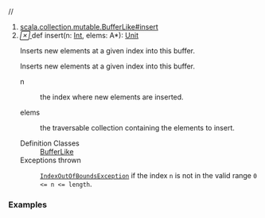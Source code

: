 //
<ol>
<li><a href="https://www.scala-lang.org/api/2.12.3/scala/collection/mutable/ArrayBuffer.html#insert(n:Int,elems:A*):Unit">scala.collection.mutable.BufferLike#insert</a></li>
<li name="scala.collection.mutable.BufferLike#insert" visbl="pub" class="indented0 " data-isabs="false" fullcomment="yes" group="Ungrouped"> <a id="insert(n:Int,elems:A*):Unit"></a><a id="insert(Int,A*):Unit"></a> <span class="permalink"> <a href="../../../scala/collection/mutable/ArrayBuffer.html#insert(n:Int,elems:A*):Unit" title="Permalink"> <i class="material-icons"></i> </a> </span> <span class="modifier_kind"> <span class="modifier"></span> <span class="kind">def</span> </span> <span class="symbol"> <span class="name">insert</span><span class="params">(<span name="n">n: <a href="../../Int.html" class="extype" name="scala.Int">Int</a></span>, <span name="elems">elems: <span class="extype" name="scala.collection.mutable.ArrayBuffer.A">A</span>*</span>)</span><span class="result">: <a href="../../Unit.html" class="extype" name="scala.Unit">Unit</a></span> </span> <p class="shortcomment cmt">Inserts new elements at a given index into this buffer.</p>
 <div class="fullcomment">
  <div class="comment cmt">
   <p>Inserts new elements at a given index into this buffer. </p>
  </div>
  <dl class="paramcmts block">
   <dt class="param">
    n
   </dt>
   <dd class="cmt">
    <p>the index where new elements are inserted.</p>
   </dd>
   <dt class="param">
    elems
   </dt>
   <dd class="cmt">
    <p>the traversable collection containing the elements to insert.</p>
   </dd>
  </dl>
  <dl class="attributes block"> 
   <dt>
    Definition Classes
   </dt>
   <dd>
    <a href="BufferLike.html" class="extype" name="scala.collection.mutable.BufferLike">BufferLike</a>
   </dd>
   <dt>
    Exceptions thrown
   </dt>
   <dd>
    <span class="cmt"><p><a href="../../index.html#IndexOutOfBoundsException=IndexOutOfBoundsException" class="extmbr" name="scala.IndexOutOfBoundsException"><code>IndexOutOfBoundsException</code></a> if the index <code>n</code> is not in the valid range <code>0 &lt;= n &lt;= length</code>.</p></span>
   </dd>
  </dl>
 </div> </li>
        </ol>


### Examples



